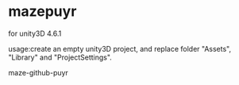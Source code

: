 mazepuyr
========
for unity3D 4.6.1

usage:create an empty unity3D project, and replace folder "Assets", "Library" and "ProjectSettings".

maze-github-puyr
